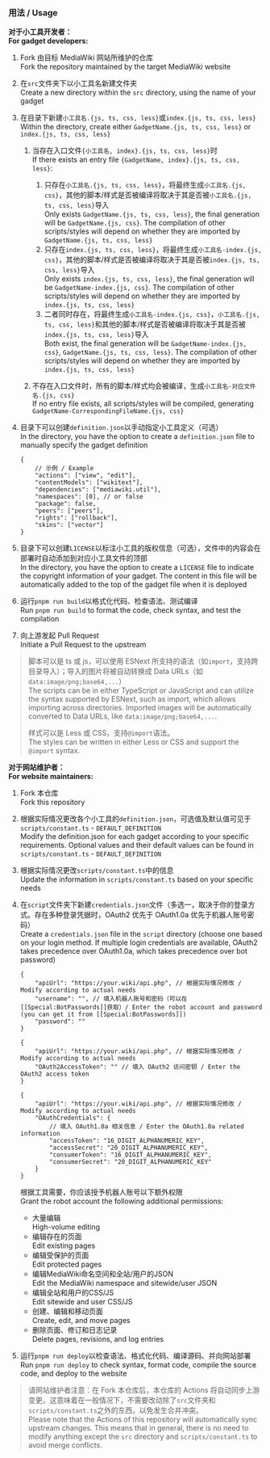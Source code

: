 ### 用法 / Usage

**对于小工具开发者：**<br>**For gadget developers:**

1. Fork 由目标 MediaWiki 网站所维护的仓库<br>Fork the repository maintained by the target MediaWiki website

2. 在`src`文件夹下以小工具名新建文件夹<br>Create a new directory within the `src` directory, using the name of your gadget

3. 在目录下新建`小工具名.{js, ts, css, less}`或`index.{js, ts, css, less}`<br>Within the directory, create either `GadgetName.{js, ts, css, less}` or `index.{js, ts, css, less}`

    1. 当存在入口文件`{小工具名, index}.{js, ts, css, less}`时<br>If there exists an entry file `{GadgetName, index}.{js, ts, css, less}`:

        1. 只存在`小工具名.{js, ts, css, less}`，将最终生成`小工具名.{js, css}`，其他的脚本/样式是否被编译将取决于其是否被`小工具名.{js, ts, css, less}`导入<br>Only exists `GadgetName.{js, ts, css, less}`, the final generation will be `GadgetName.{js, css}`. The compilation of other scripts/styles will depend on whether they are imported by `GadgetName.{js, ts, css, less}`
        2. 只存在`index.{js, ts, css, less}`，将最终生成`小工具名-index.{js, css}`，其他的脚本/样式是否被编译将取决于其是否被`index.{js, ts, css, less}`导入<br>Only exists `index.{js, ts, css, less}`, the final generation will be `GadgetName-index.{js, css}`. The compilation of other scripts/styles will depend on whether they are imported by `index.{js, ts, css, less}`
        3. 二者同时存在，将最终生成`小工具名-index.{js, css}`，`小工具名.{js, ts, css, less}`和其他的脚本/样式是否被编译将取决于其是否被`index.{js, ts, css, less}`导入<br>Both exist, the final generation will be `GadgetName-index.{js, css}`, `GadgetName.{js, ts, css, less}`. The compilation of other scripts/styles will depend on whether they are imported by `index.{js, ts, css, less}`

    2. 不存在入口文件时，所有的脚本/样式均会被编译，生成`小工具名-对应文件名.{js, css}`<br>If no entry file exists, all scripts/styles will be compiled, generating `GadgetName-CorrespondingFileName.{js, css}`

4. 目录下可以创建`definition.json`以手动指定小工具定义（可选）<br>In the directory, you have the option to create a `definition.json` file to manually specify the gadget definition

    ```jsonc
    {
    	// 示例 / Example
    	"actions": ["view", "edit"],
    	"contentModels": ["wikitext"],
    	"dependencies": ["mediawiki.util"],
    	"namespaces": [0], // or false
    	"package": false,
    	"peers": ["peers"],
    	"rights": ["rollback"],
    	"skins": ["vector"]
    }
    ```

5. 目录下可以创建`LICENSE`以标注小工具的版权信息（可选），文件中的内容会在部署时自动添加到对应小工具文件的顶部<br>In the directory, you have the option to create a `LICENSE` file to indicate the copyright information of your gadget. The content in this file will be automatically added to the top of the gadget file when it is deployed

6. 运行`pnpm run build`以格式化代码、检查语法、测试编译<br>Run `pnpm run build` to format the code, check syntax, and test the compilation

7. 向上游发起 Pull Request<br>Initiate a Pull Request to the upstream

> 脚本可以是 ts 或 js，可以使用 ESNext 所支持的语法（如`import`，支持跨目录导入）；导入的图片将被自动转换成 Data URLs（如`data:image/png;base64,...`）<br>The scripts can be in either TypeScript or JavaScript and can utilize the syntax supported by ESNext, such as import, which allows importing across directories. Imported images will be automatically converted to Data URLs, like `data:image/png;base64,...`.
>
> 样式可以是 Less 或 CSS，支持`@import`语法。<br>The styles can be written in either Less or CSS and support the `@import` syntax.

**对于网站维护者：**<br>**For website maintainers:**

1. Fork 本仓库<br>Fork this repository

2. 根据实际情况更改各个小工具的`definition.json`，可选值及默认值可见于`scripts/constant.ts` - `DEFAULT_DEFINITION`<br>Modify the definition.json for each gadget according to your specific requirements. Optional values and their default values can be found in `scripts/constant.ts` - `DEFAULT_DEFINITION`

3. 根据实际情况更改`scripts/constant.ts`中的信息<br>Update the information in `scripts/constant.ts` based on your specific needs

4. 在`script`文件夹下新建`credentials.json`文件（多选一，取决于你的登录方式。存在多种登录凭据时，OAuth2 优先于 OAuth1.0a 优先于机器人账号密码）<br>Create a `credentials.json` file in the `script` directory (choose one based on your login method. If multiple login credentials are available, OAuth2 takes precedence over OAuth1.0a, which takes precedence over bot password)

    ```jsonc
    {
    	"apiUrl": "https://your.wiki/api.php", // 根据实际情况修改 / Modify according to actual needs
    	"username": "", // 填入机器人账号和密码（可以在[[Special:BotPasswords]]获取）/ Enter the robot account and password (you can get it from [[Special:BotPasswords]])
    	"password": ""
    }
    ```

    ```jsonc
    {
    	"apiUrl": "https://your.wiki/api.php", // 根据实际情况修改 / Modify according to actual needs
    	"OAuth2AccessToken": "" // 填入 OAuth2 访问密钥 / Enter the OAuth2 access token
    }
    ```

    ```jsonc
    {
    	"apiUrl": "https://your.wiki/api.php", // 根据实际情况修改 / Modify according to actual needs
    	"OAuthCredentials": {
    		// 填入 OAuth1.0a 相关信息 / Enter the OAuth1.0a related information
    		"accessToken": "16_DIGIT_ALPHANUMERIC_KEY",
    		"accessSecret": "20_DIGIT_ALPHANUMERIC_KEY",
    		"consumerToken": "16_DIGIT_ALPHANUMERIC_KEY",
    		"consumerSecret": "20_DIGIT_ALPHANUMERIC_KEY"
    	}
    }
    ```

    根据工具需要，你应该授予机器人账号以下额外权限<br>Grant the robot account the following additional permissions:

    - 大量编辑<br>High-volume editing
    - 编辑存在的页面<br>Edit existing pages
    - 编辑受保护的页面<br>Edit protected pages
    - 编辑MediaWiki命名空间和全站/用户的JSON<br>Edit the MediaWiki namespace and sitewide/user JSON
    - 编辑全站和用户的CSS/JS<br>Edit sitewide and user CSS/JS
    - 创建、编辑和移动页面<br>Create, edit, and move pages
    - 删除页面、修订和日志记录<br>Delete pages, revisions, and log entries

5. 运行`pnpm run deploy`以检查语法、格式化代码、编译源码、并向网站部署<br>Run `pnpm run deploy` to check syntax, format code, compile the source code, and deploy to the website

> 请网站维护者注意：在 Fork 本仓库后，本仓库的 Actions 将自动同步上游变更。这意味着在一般情况下，不需要改动除了`src`文件夹和`scripts/constant.ts`之外的东西，以免发生合并冲突。<br>Please note that the Actions of this repository will automatically sync upstream changes. This means that in general, there is no need to modify anything except the `src` directory and `scripts/constant.ts` to avoid merge conflicts.

